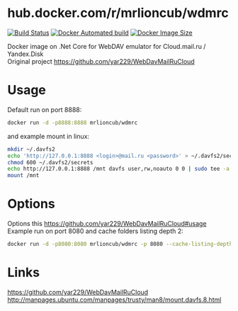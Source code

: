 # hub.docker.com/r/mrlioncub/wdmrc
[![Build Status](https://img.shields.io/docker/cloud/build/mrlioncub/wdmrc)](https://hub.docker.com/r/mrlioncub/wdmrc)
[![Docker Automated build](https://img.shields.io/docker/cloud/automated/mrlioncub/wdmrc)](https://hub.docker.com/r/mrlioncub/wdmrc)
[![Docker Image Size](https://img.shields.io/docker/image-size/mrlioncub/wdmrc/latest)](https://hub.docker.com/r/mrlioncub/wdmrc)

Docker image on .Net Core for WebDAV emulator for Cloud.mail.ru / Yandex.Disk  
Original project https://github.com/yar229/WebDavMailRuCloud

# Usage

Default run on port 8888:

```bash
docker run -d -p8888:8888 mrlioncub/wdmrc
```
and example mount in linux:

```bash
mkdir ~/.davfs2
echo 'http://127.0.0.1:8888 <login>@mail.ru <password>' > ~/.davfs2/secrets
chmod 600 ~/.davfs2/secrets
echo http://127.0.0.1:8888 /mnt davfs user,rw,noauto 0 0 | sudo tee -a /etc/fstab
mount /mnt
```

# Options

Options this https://github.com/yar229/WebDavMailRuCloud#usage  
Example run on port 8080 and cache folders listing depth 2:

```bash
docker run -d -p8080:8080 mrlioncub/wdmrc -p 8080 --cache-listing-depth 2
```

# Links
https://github.com/yar229/WebDavMailRuCloud  
http://manpages.ubuntu.com/manpages/trusty/man8/mount.davfs.8.html
